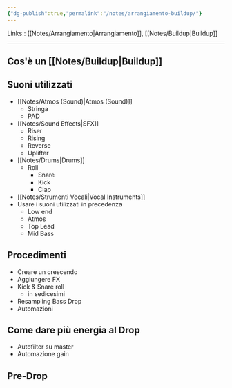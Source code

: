 ```yaml
---
{"dg-publish":true,"permalink":"/notes/arrangiamento-buildup/"}
---
```


Links:: [[Notes/Arrangiamento\|Arrangiamento]], [[Notes/Buildup\|Buildup]]

---

## Cos'è un [[Notes/Buildup\|Buildup]]



## Suoni utilizzati

- [[Notes/Atmos (Sound)\|Atmos (Sound)]]
	- Stringa
	- PAD
- [[Notes/Sound Effects\|SFX]]
	- Riser
	- Rising
	- Reverse
	- Uplifter
- [[Notes/Drums\|Drums]]
	- Roll
		- Snare
		- Kick
		- Clap
- [[Notes/Strumenti Vocali\|Vocal Instruments]]
- Usare i suoni utilizzati in precedenza
	- Low end
	- Atmos
	- Top Lead
	- Mid Bass

## Procedimenti

- Creare un crescendo
- Aggiungere FX
- Kick & Snare roll
	- in sedicesimi	
- Resampling Bass Drop
- Automazioni


## Come dare più energia al Drop

- Autofilter su master
- Automazione gain

## Pre-Drop


